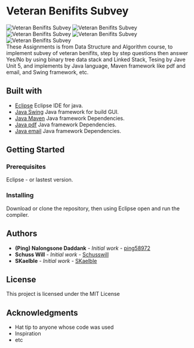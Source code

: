 # Veteran Benifits Subvey

<img src="https://b.imge.to/2019/07/17/Lmteh.png" target="_blank" alt="Veteran Benifits Subvey">
<img src="https://a.imge.to/2019/07/17/LmouT.png" target="_blank" alt="Veteran Benifits Subvey">
<img src="https://a.imge.to/2019/07/17/LmXXj.png" target="_blank" alt="Veteran Benifits Subvey">
<img src="https://b.imge.to/2019/07/17/LmCkf.png" target="_blank" alt="Veteran Benifits Subvey">
<img src="https://a.imge.to/2019/07/17/Lm7PR.png" target="_blank" alt="Veteran Benifits Subvey"> <br/>
These Assignments is from Data Structure and Algorithm course, to implement subvey of veteran benifits, step by step questions then answer Yes/No by using binary tree data stack and Linked Stack, Tesing by Jave Unit 5, and implements by Java language, Maven framework like pdf and email, and Swing framework, etc.

## Built with

- [Eclipse](https://www.eclipse.org/) Eclipse IDE for java.
- [Java Swing](#) Java framework for build GUI.
- [Java Maven](#) Java framework Dependencies.
- [Java pdf](#) Java framework Dependencies.
- [Java email](#) Java framework Dependencies.

## Getting Started

### Prerequisites

Eclipse - or lastest version.

### Installing

Download or clone the repository, then using Eclipse open and run the compiler.

## Authors

- **(Ping) Nalongsone Daddank** - _Initial work_ - [ping58972](https://github.com/ping58972)
- **Schuss Will** - _Initial work_ - [Schusswill](https://github.com/Schusswill)
- **SKaelble** - _Initial work_ - [SKaelble](https://github.com/SKaelble)

## License

This project is licensed under the MIT License

## Acknowledgments

- Hat tip to anyone whose code was used
- Inspiration
- etc

